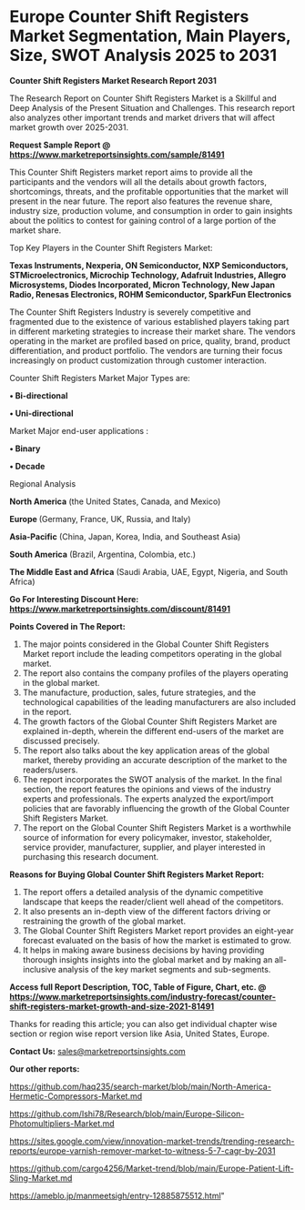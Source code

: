 # Europe Counter Shift Registers Market Segmentation, Main Players, Size, SWOT Analysis 2025 to 2031

<strong>Counter Shift Registers Market Research Report 2031</strong>

The Research Report on Counter Shift Registers Market is a Skillful and Deep Analysis of the Present Situation and Challenges. This research report also analyzes other important trends and market drivers that will affect market growth over 2025-2031.

<strong>Request Sample Report @ <a href=https://www.marketreportsinsights.com/sample/81491>https://www.marketreportsinsights.com/sample/81491</a></strong>

This Counter Shift Registers market report aims to provide all the participants and the vendors will all the details about growth factors, shortcomings, threats, and the profitable opportunities that the market will present in the near future. The report also features the revenue share, industry size, production volume, and consumption in order to gain insights about the politics to contest for gaining control of a large portion of the market share.

Top Key Players in the Counter Shift Registers Market:

<strong>Texas Instruments, Nexperia, ON Semiconductor, NXP Semiconductors, STMicroelectronics, Microchip Technology, Adafruit Industries, Allegro Microsystems, Diodes Incorporated, Micron Technology, New Japan Radio, Renesas Electronics, ROHM Semiconductor, SparkFun Electronics</strong>

The Counter Shift Registers Industry is severely competitive and fragmented due to the existence of various established players taking part in different marketing strategies to increase their market share. The vendors operating in the market are profiled based on price, quality, brand, product differentiation, and product portfolio. The vendors are turning their focus increasingly on product customization through customer interaction.

Counter Shift Registers Market Major Types are:

<strong>• Bi-directional

• Uni-directional</strong>

Market Major end-user applications :

<strong>• Binary

• Decade</strong>

Regional Analysis

</u><strong><b>North America</b></strong> (the United States, Canada, and Mexico)

<strong><b>Europe </b></strong>(Germany, France, UK, Russia, and Italy)

<strong><b>Asia-Pacific</b></strong> (China, Japan, Korea, India, and Southeast Asia)

<strong><b>South America</b></strong> (Brazil, Argentina, Colombia, etc.)

<strong><b>The Middle East and Africa</b></strong> (Saudi Arabia, UAE, Egypt, Nigeria, and South Africa)

<strong>Go For Interesting Discount Here: <a href=https://www.marketreportsinsights.com/discount/81491>https://www.marketreportsinsights.com/discount/81491</a></strong>

<strong>Points Covered in The Report:</strong>
<ol>
  <li>The major points considered in the Global Counter Shift Registers Market report include the leading competitors operating in the global market.</li>
  <li>The report also contains the company profiles of the players operating in the global market.</li>
  <li>The manufacture, production, sales, future strategies, and the technological capabilities of the leading manufacturers are also included in the report.</li>
  <li>The growth factors of the Global Counter Shift Registers Market are explained in-depth, wherein the different end-users of the market are discussed precisely.</li>
  <li>The report also talks about the key application areas of the global market, thereby providing an accurate description of the market to the readers/users.</li>
  <li>The report incorporates the SWOT analysis of the market. In the final section, the report features the opinions and views of the industry experts and professionals. The experts analyzed the export/import policies that are favorably influencing the growth of the Global Counter Shift Registers Market.</li>
  <li>The report on the Global Counter Shift Registers Market is a worthwhile source of information for every policymaker, investor, stakeholder, service provider, manufacturer, supplier, and player interested in purchasing this research document.</li>
</ol>
<strong>Reasons for Buying Global Counter Shift Registers Market Report:</strong>

<ol>
  <li>The report offers a detailed analysis of the dynamic competitive landscape that keeps the reader/client well ahead of the competitors.</li>
  <li>It also presents an in-depth view of the different factors driving or restraining the growth of the global market.</li>
  <li>The Global Counter Shift Registers Market report provides an eight-year forecast evaluated on the basis of how the market is estimated to grow.</li>
  <li>It helps in making aware business decisions by having providing thorough insights insights into the global market and by making an all-inclusive analysis of the key market segments and sub-segments.</li>
</ol>
<strong>Access full Report Description, TOC, Table of Figure, Chart, etc. @ <a href=https://www.marketreportsinsights.com/industry-forecast/counter-shift-registers-market-growth-and-size-2021-81491>https://www.marketreportsinsights.com/industry-forecast/counter-shift-registers-market-growth-and-size-2021-81491</a></strong>


Thanks for reading this article; you can also get individual chapter wise section or region wise report version like Asia, United States, Europe.

<strong>Contact Us:</strong>
sales@marketreportsinsights.com

<strong>Our other reports:</strong>

<a href=https://github.com/haq235/search-market/blob/main/North-America-Hermetic-Compressors-Market.md>https://github.com/haq235/search-market/blob/main/North-America-Hermetic-Compressors-Market.md</a>

<a href=https://github.com/Ishi78/Research/blob/main/Europe-Silicon-Photomultipliers-Market.md>https://github.com/Ishi78/Research/blob/main/Europe-Silicon-Photomultipliers-Market.md</a>

<a href=https://sites.google.com/view/innovation-market-trends/trending-research-reports/europe-varnish-remover-market-to-witness-5-7-cagr-by-2031>https://sites.google.com/view/innovation-market-trends/trending-research-reports/europe-varnish-remover-market-to-witness-5-7-cagr-by-2031</a>

<a href=https://github.com/cargo4256/Market-trend/blob/main/Europe-Patient-Lift-Sling-Market.md>https://github.com/cargo4256/Market-trend/blob/main/Europe-Patient-Lift-Sling-Market.md</a>

<a href=https://ameblo.jp/manmeetsigh/entry-12885875512.html>https://ameblo.jp/manmeetsigh/entry-12885875512.html</a>"
